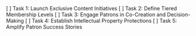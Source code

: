 [ ] Task 1: Launch Exclusive Content Initiatives
[ ] Task 2: Define Tiered Membership Levels
[ ] Task 3: Engage Patrons in Co-Creation and Decision-Making
[ ] Task 4: Establish Intellectual Property Protections
[ ] Task 5: Amplify Patron Success Stories